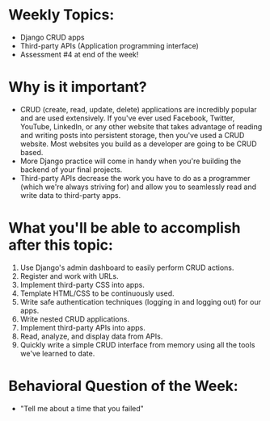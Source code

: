 # Weekly Topics:
- Django CRUD apps
- Third-party APIs (Application programming interface)
- Assessment #4 at end of the week!

# Why is it important?
- CRUD (create, read, update, delete) applications are incredibly popular and are used extensively. If you've ever used Facebook, Twitter, YouTube, LinkedIn, or any other website that takes advantage of reading and writing posts into persistent storage, then you've used a CRUD website. Most websites you build as a developer are going to be CRUD based.
- More Django practice will come in handy when you're building the backend of your final projects.
- Third-party APIs decrease the work you have to do as a programmer (which we're always striving for) and allow you to seamlessly read and write data to third-party apps.

# What you'll be able to accomplish after this topic:
1. Use Django's admin dashboard to easily perform CRUD actions.
3. Register and work with URLs.
4. Implement third-party CSS into apps.
5. Template HTML/CSS to be continuously used.
6. Write safe authentication techniques (logging in and logging out) for our apps.
7. Write nested CRUD applications.
8. Implement third-party APIs into apps.
9. Read, analyze, and display data from APIs.
10. Quickly write a simple CRUD interface from memory using all the tools we've learned to date.

# Behavioral Question of the Week:
- "Tell me about a time that you failed"
